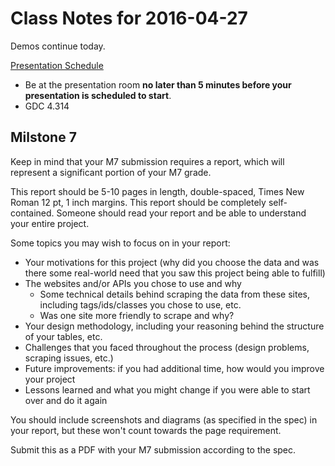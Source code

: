 # Class Notes for 2016-04-27

Demos continue today.

[Presentation Schedule](https://docs.google.com/spreadsheets/d/1BvijmNLia-7A3y22NAO9AYAhn_dRinYObCH_-vcFJ4Q)
 - Be at the presentation room **no later than 5 minutes before your presentation is scheduled to start**.
 - GDC 4.314

## Milstone 7

Keep in mind that your M7 submission requires a report, which will represent a significant portion of your M7 grade.

This report should be 5-10 pages in length, double-spaced, Times New Roman 12 pt, 1 inch margins. This report should be completely self-contained. Someone should read your report and be able to understand your entire project.

Some topics you may wish to focus on in your report:
 - Your motivations for this project (why did you choose the data and was there some real-world need that you saw this project being able to fulfill)
 - The websites and/or APIs you chose to use and why
   - Some technical details behind scraping the data from these sites, including tags/ids/classes you chose to use, etc.
   - Was one site more friendly to scrape and why?
 - Your design methodology, including your reasoning behind the structure of your tables, etc.
 - Challenges that you faced throughout the process (design problems, scraping issues, etc.)
 - Future improvements: if you had additional time, how would you improve your project
 - Lessons learned and what you might change if you were able to start over and do it again

You should include screenshots and diagrams (as specified in the spec) in your report, but these won't count towards the page requirement.

Submit this as a PDF with your M7 submission according to the spec.

